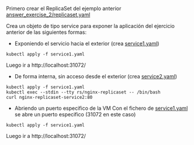 Primero crear el ReplicaSet del ejemplo anterior [answer_exercise_2/replicaset.yaml](../answer_exercise_2/replicaset.yaml)
 
 Crea un objeto de tipo service para exponer la aplicación del ejercicio
anterior de las siguientes formas:
- Exponiendo el servicio hacia el exterior (crea [service1.yaml](service1.yaml))
```shell script
kubectl apply -f service1.yaml
```
Luego ir a http://localhost:31072/

- De forma interna, sin acceso desde el exterior (crea [service2.yaml](service2.yaml))

```shell script
kubectl apply -f service1.yaml
kubectl exec --stdin --tty rs/nginx-replicaset -- /bin/bash
curl nginx-replicaset-service2:80
```

- Abriendo un puerto especifico de la VM 
Con el fichero de [service1.yaml](service1.yaml) se abre un puerto especifico (31072 en este caso)
```shell script
kubectl apply -f service1.yaml
```
Luego ir a http://localhost:31072/